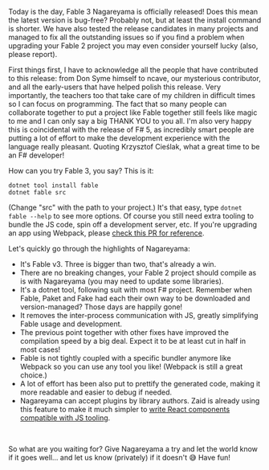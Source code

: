 Today is the day, Fable 3 Nagareyama is officially released! Does this mean the latest version is bug-free? Probably not, but at least the install command is shorter. We have also tested the release candidates in many projects and managed to fix all the outstanding issues so if you find a problem when upgrading your Fable 2 project you may even consider yourself lucky (also, please report).

First things first, I have to acknowledge all the people that have contributed to this release: from Don Syme himself to ncave, our mysterious contributor, and all the early-users that have helped polish this release. Very importantly, the teachers too that take care of my children in difficult times so I can focus on programming. The fact that so many people can collaborate together to put a project like Fable together still feels like magic to me and I can only say a big THANK YOU to you all. I'm also very happy this is coincidental with the release of F# 5, as incredibly smart people are putting a lot of effort to make the development experience with the language really pleasant. Quoting Krzysztof Cieślak, what a great time to be an F# developer!

How can you try Fable 3, you say? This is it:

```
dotnet tool install fable
dotnet fable src
```

(Change "src" with the path to your project.) It's that easy, type `dotnet fable --help` to see more options. Of course you still need extra tooling to bundle the JS code, spin off a development server, etc. If you're upgrading an app using Webpack, please [check this PR for reference](https://github.com/MangelMaxime/fulma-demo/pull/43).

Let's quickly go through the highlights of Nagareyama:

- It's Fable v3. Three is bigger than two, that's already a win.
- There are no breaking changes, your Fable 2 project should compile as is with Nagareyama (you may need to update some libraries).
- It's a dotnet tool, following suit with most F# project. Remember when Fable, Paket and Fake had each their own way to be downloaded and version-managed? Those days are happily gone!
- It removes the inter-process communication with JS, greatly simplifying Fable usage and development.
- The previous point together with other fixes have improved the compilation speed by a big deal. Expect it to be at least cut in half in most cases!
- Fable is not tightly coupled with a specific bundler anymore like Webpack so you can use any tool you like! (Webpack is still a great choice.)
- A lot of effort has been also put to prettify the generated code, making it more readable and easier to debug if needed.
- Nagareyama can accept plugins by library authors. Zaid is already using this feature to make it much simpler to [write React components compatible with JS tooling](https://youtu.be/a6Ct3CM_lj4?t=860).

<br />

So what are you waiting for? Give Nagareyama a try and let the world know if it goes well... and let us know (privately) if it doesn't 😅 Have fun!
